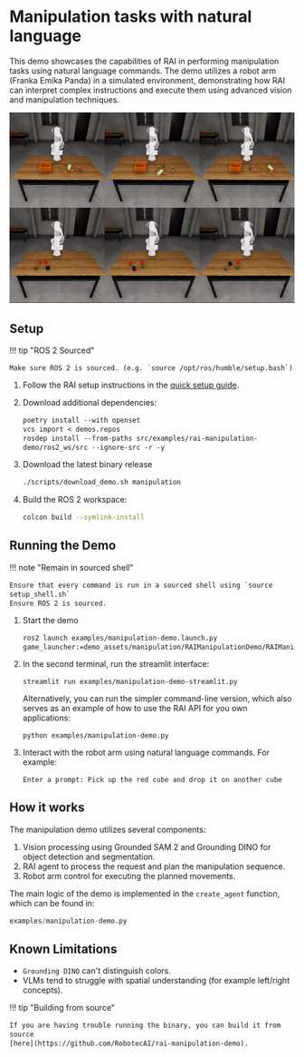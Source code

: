 # Manipulation tasks with natural language

This demo showcases the capabilities of RAI in performing manipulation tasks using natural language
commands. The demo utilizes a robot arm (Franka Emika Panda) in a simulated environment,
demonstrating how RAI can interpret complex instructions and execute them using advanced vision and
manipulation techniques.

![Manipulation Demo](../imgs/manipulation_demo.gif)

## Setup

!!! tip "ROS 2 Sourced"

    Make sure ROS 2 is sourced. (e.g. `source /opt/ros/humble/setup.bash`)

1. Follow the RAI setup instructions in the [quick setup guide](../setup/install.md).
2. Download additional dependencies:

    ```shell
    poetry install --with openset
    vcs import < demos.repos
    rosdep install --from-paths src/examples/rai-manipulation-demo/ros2_ws/src --ignore-src -r -y
    ```

3. Download the latest binary release

    ```bash
    ./scripts/download_demo.sh manipulation
    ```

4. Build the ROS 2 workspace:

    ```bash
    colcon build --symlink-install
    ```

## Running the Demo

!!! note "Remain in sourced shell"

    Ensure that every command is run in a sourced shell using `source setup_shell.sh`
    Ensure ROS 2 is sourced.

1. Start the demo

    ```shell
    ros2 launch examples/manipulation-demo.launch.py game_launcher:=demo_assets/manipulation/RAIManipulationDemo/RAIManipulationDemo.GameLauncher
    ```

2. In the second terminal, run the streamlit interface:

    ```shell
    streamlit run examples/manipulation-demo-streamlit.py
    ```

    Alternatively, you can run the simpler command-line version, which also serves as an example of
    how to use the RAI API for you own applications:

    ```shell
    python examples/manipulation-demo.py
    ```

3. Interact with the robot arm using natural language commands. For example:

    ```
    Enter a prompt: Pick up the red cube and drop it on another cube
    ```

## How it works

The manipulation demo utilizes several components:

1. Vision processing using Grounded SAM 2 and Grounding DINO for object detection and segmentation.
2. RAI agent to process the request and plan the manipulation sequence.
3. Robot arm control for executing the planned movements.

The main logic of the demo is implemented in the `create_agent` function, which can be found in:

```python
examples/manipulation-demo.py
```

## Known Limitations

-   `Grounding DINO` can't distinguish colors.
-   VLMs tend to struggle with spatial understanding (for example left/right concepts).

!!! tip "Building from source"

    If you are having trouble running the binary, you can build it from source
    [here](https://github.com/RobotecAI/rai-manipulation-demo).
